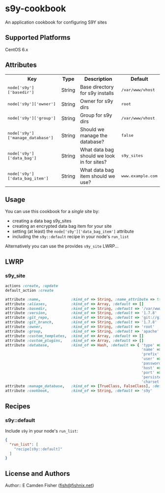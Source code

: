 # s9y-cookbook

An application cookbook for configuring S9Y sites

## Supported Platforms

CentOS 6.x

## Attributes

<table>
  <tr>
    <th>Key</th>
    <th>Type</th>
    <th>Description</th>
    <th>Default</th>
  </tr>
  <tr>
    <td><tt>node['s9y']['basedir']</tt></td>
    <td>String</td>
    <td>Base directory for s9y installs</td>
    <td><tt>/var/www/vhost</tt></td>
  </tr>
  <tr>
    <td><tt>node['s9y']['owner']</tt></td>
    <td>String</td>
    <td>Owner for s9y dirs</td>
    <td><tt>root</tt></td>
  </tr>
  <tr>
    <td><tt>node['s9y']['group']</tt></td>
    <td>String</td>
    <td>Group for s9y dirs</td>
    <td><tt>/var/www/vhost</tt></td>
  </tr>
  <tr>
    <td><tt>node['s9y']['manage_database']</tt></td>
    <td>String</td>
    <td>Should we manage the database?</td>
    <td><tt>false</tt></td>
  </tr>
  <tr>
    <td><tt>node['s9y']['data_bag']</tt></td>
    <td>String</td>
    <td>What data bag should we look in for sites?</td>
    <td><tt>s9y_sites</tt></td>
  </tr>
  <tr>
    <td><tt>node['s9y']['data_bag_item']</tt></td>
    <td>String</td>
    <td>What data bag item should we use?</td>
    <td><tt>www.example.com</tt></td>
  </tr>
</table>

## Usage

You can use this cookbook for a _single_ site by:
 - creating a data bag s9y_sites
 - creating an encrypted data bag item for your site
 - setting (at least) the `node['s9y']['data_bag_item']` attribute
 - including the `s9y::default` recipe in your node's `run_list`

Alternatively you can use the provides `s9y_site` LWRP...

## LWRP

### s9y_site

```ruby
actions :create, :update
default_action :create

attribute :name,              :kind_of => String, :name_attribute => true
attribute :aliases,           :kind_of => Array, :default => []
attribute :basedir,           :kind_of => String, :default => '/var/www/vhost'
attribute :version,           :kind_of => String, :default => '1.7.8'
attribute :git_repo,          :kind_of => String, :default => 'git://github.com/s9y/Serendipity.git'
attribute :git_branch,        :kind_of => String, :default => '1.7.8'
attribute :owner,             :kind_of => String, :default => 'root'
attribute :group,             :kind_of => String, :default => 'apache'
attribute :custom_templates,  :kind_of => Array, :default => []
attribute :custom_plugins,    :kind_of => Array, :default => []
attribute :database,          :kind_of => Hash, :default => { 'type' => 'mysql',
                                                              'name' => 's9y',
                                                              'prefix' => 'serendipity_',
                                                              'user' => 's9y',
                                                              'password' => 's9y',
                                                              'host' => 'localhost',
                                                              'port' => '3306',
                                                              'persistent' => 'false',
                                                              'charset' => 'utf8'}
attribute :manage_database,   :kind_of => [TrueClass, FalseClass], :default => false
attribute :cookbook,          :kind_of => String, :default => 's9y'
```

## Recipes

### s9y::default

Include `s9y` in your node's `run_list`:

```json
{
  "run_list": [
    "recipe[s9y::default]"
  ]
}
```

## License and Authors

Author:: E Camden Fisher (<fish@fishnix.net>)
